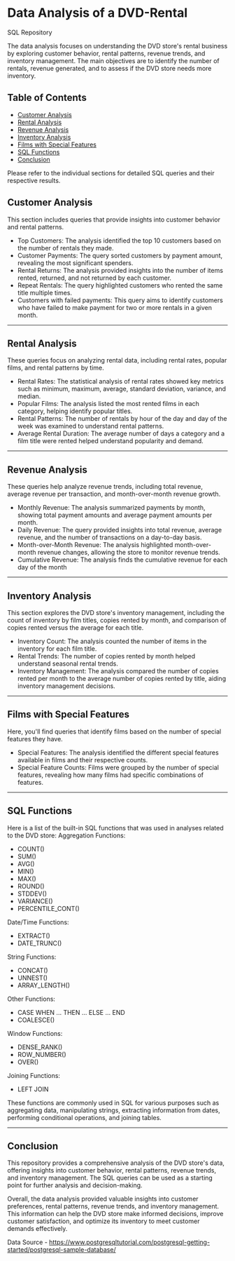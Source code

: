 # Data Analysis of a DVD-Rental
SQL Repository 

The data analysis focuses on understanding the DVD store's rental business by exploring customer behavior, rental patterns, revenue trends, and inventory management. The main objectives are to identify the number of rentals, revenue generated, and to assess if the DVD store needs more inventory.

## Table of Contents

- [Customer Analysis](#customer-analysis)
- [Rental Analysis](#rental-analysis)
- [Revenue Analysis](#revenue-analysis)
- [Inventory Analysis](#inventory-analysis)
- [Films with Special Features](#films-with-special-features)
- [SQL Functions](#sql-functions)
- [Conclusion](#conclusion)

Please refer to the individual sections for detailed SQL queries and their respective results.

## Customer Analysis

This section includes queries that provide insights into customer behavior and rental patterns.
  - Top Customers: The analysis identified the top 10 customers based on the number of rentals they made.
  - Customer Payments: The query sorted customers by payment amount, revealing the most significant spenders.
  - Rental Returns: The analysis provided insights into the number of items rented, returned, and not returned by each customer.
  - Repeat Rentals: The query highlighted customers who rented the same title multiple times.
  - Customers with failed payments: This query aims to identify customers who have failed to make payment for two or more rentals in a given month.

-------------

## Rental Analysis

These queries focus on analyzing rental data, including rental rates, popular films, and rental patterns by time.
  - Rental Rates: The statistical analysis of rental rates showed key metrics such as minimum, maximum, average, standard deviation, variance, and median.
  - Popular Films: The analysis listed the most rented films in each category, helping identify popular titles.
  - Rental Patterns: The number of rentals by hour of the day and day of the week was examined to understand rental patterns.
  - Average Rental Duration: The average number of days a category and a film title were rented helped understand popularity and demand.

-------------

## Revenue Analysis

These queries help analyze revenue trends, including total revenue, average revenue per transaction, and month-over-month revenue growth.
  - Monthly Revenue: The analysis summarized payments by month, showing total payment amounts and average payment amounts per month.
  - Daily Revenue: The query provided insights into total revenue, average revenue, and the number of transactions on a day-to-day basis.
  - Month-over-Month Revenue: The analysis highlighted month-over-month revenue changes, allowing the store to monitor revenue trends.
  - Cumulative Revenue: The analysis finds the cumulative revenue for each day of the month

-------------

## Inventory Analysis

This section explores the DVD store's inventory management, including the count of inventory by film titles, copies rented by month, and comparison of copies rented versus the average for each title.
  - Inventory Count: The analysis counted the number of items in the inventory for each film title.
  - Rental Trends: The number of copies rented by month helped understand seasonal rental trends.
  - Inventory Management: The analysis compared the number of copies rented per month to the average number of copies rented by title, aiding inventory management decisions.

-------------

## Films with Special Features

Here, you'll find queries that identify films based on the number of special features they have.
  - Special Features: The analysis identified the different special features available in films and their respective counts.
  - Special Feature Counts: Films were grouped by the number of special features, revealing how many films had specific combinations of features.

-------------

## SQL Functions

Here is a list of the built-in SQL functions that was used in analyses related to the DVD store:
Aggregation Functions:
  - COUNT()
  - SUM()
  - AVG()
  - MIN()
  - MAX()
  - ROUND()
  - STDDEV()
  - VARIANCE()
  - PERCENTILE_CONT()

Date/Time Functions:
  - EXTRACT()
  - DATE_TRUNC()

String Functions:
  - CONCAT()
  - UNNEST()
  - ARRAY_LENGTH()

Other Functions:
  - CASE WHEN ... THEN ... ELSE ... END
  - COALESCE()

Window Functions:
  - DENSE_RANK()
  - ROW_NUMBER()
  - OVER()

Joining Functions:
  - LEFT JOIN

These functions are commonly used in SQL for various purposes such as aggregating data, manipulating strings, extracting information from dates, performing conditional operations, and joining tables.

-------------

## Conclusion

This repository provides a comprehensive analysis of the DVD store's data, offering insights into customer behavior, rental patterns, revenue trends, and inventory management. The SQL queries can be used as a starting point for further analysis and decision-making.

Overall, the data analysis provided valuable insights into customer preferences, rental patterns, revenue trends, and inventory management. This information can help the DVD store make informed decisions, improve customer satisfaction, and optimize its inventory to meet customer demands effectively.

Data Source - https://www.postgresqltutorial.com/postgresql-getting-started/postgresql-sample-database/


